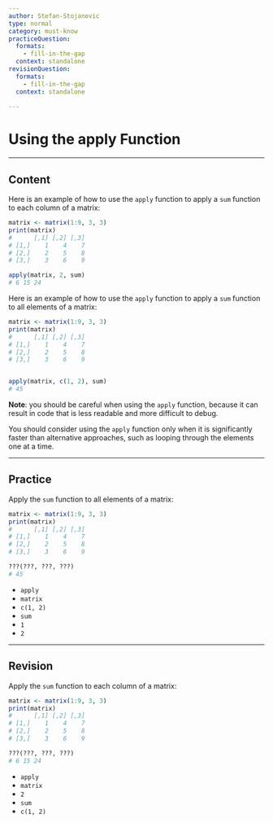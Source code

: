 ```yaml
---
author: Stefan-Stojanovic
type: normal
category: must-know
practiceQuestion:
  formats:
    - fill-in-the-gap
  context: standalone
revisionQuestion:
  formats:
    - fill-in-the-gap
  context: standalone
  
---
```


# Using the apply Function

---

## Content

Here is an example of how to use the `apply` function to apply a `sum` function to each column of a matrix:
```r
matrix <- matrix(1:9, 3, 3)
print(matrix)
#      [,1] [,2] [,3]
# [1,]    1    4    7
# [2,]    2    5    8
# [3,]    3    6    9

apply(matrix, 2, sum)
# 6 15 24
```

Here is an example of how to use the `apply` function to apply a `sum` function to all elements of a matrix:
```r
matrix <- matrix(1:9, 3, 3)
print(matrix)
#      [,1] [,2] [,3]
# [1,]    1    4    7
# [2,]    2    5    8
# [3,]    3    6    9


apply(matrix, c(1, 2), sum)
# 45
```

**Note**: you should be careful when using the `apply` function, because it can result in code that is less readable and more difficult to debug. 

You should consider using the `apply` function only when it is significantly faster than alternative approaches, such as looping through the elements one at a time.

---
## Practice

Apply the `sum` function to all elements of a matrix:

```r
matrix <- matrix(1:9, 3, 3)
print(matrix)
#      [,1] [,2] [,3]
# [1,]    1    4    7
# [2,]    2    5    8
# [3,]    3    6    9

???(???, ???, ???)
# 45
```

- `apply`
- `matrix`
- `c(1, 2)`
- `sum`
- `1`
- `2`

---
## Revision

Apply the `sum` function to each column of a matrix:

```r
matrix <- matrix(1:9, 3, 3)
print(matrix)
#      [,1] [,2] [,3]
# [1,]    1    4    7
# [2,]    2    5    8
# [3,]    3    6    9

???(???, ???, ???)
# 6 15 24
```

- `apply`
- `matrix`
- `2`
- `sum`
- `c(1, 2)`